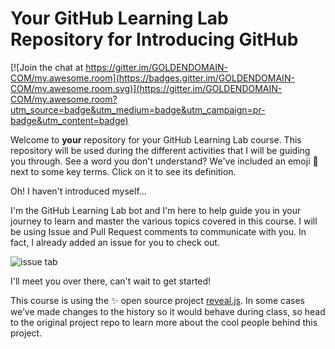 # Your GitHub Learning Lab Repository for Introducing GitHub

[![Join the chat at https://gitter.im/GOLDENDOMAIN-COM/my.awesome.room](https://badges.gitter.im/GOLDENDOMAIN-COM/my.awesome.room.svg)](https://gitter.im/GOLDENDOMAIN-COM/my.awesome.room?utm_source=badge&utm_medium=badge&utm_campaign=pr-badge&utm_content=badge)

Welcome to **your** repository for your GitHub Learning Lab course. This repository will be used during the different activities that I will be guiding you through. See a word you don't understand? We've included an emoji 📖 next to some key terms. Click on it to see its definition.

Oh! I haven't introduced myself...

I'm the GitHub Learning Lab bot and I'm here to help guide you in your journey to learn and master the various topics covered in this course. I will be using Issue and Pull Request comments to communicate with you. In fact, I already added an issue for you to check out.

![issue tab](https://lab.github.com/public/images/issue_tab.png)

I'll meet you over there, can't wait to get started!

This course is using the :sparkles: open source project [reveal.js](https://github.com/hakimel/reveal.js/). In some cases we’ve made changes to the history so it would behave during class, so head to the original project repo to learn more about the cool people behind this project.
